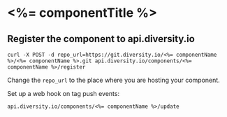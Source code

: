 <%= componentTitle %>
===================

## Register the component to api.diversity.io

    curl -X POST -d repo_url=https://git.diversity.io/<%= componentName %>/<%= componentName %>.git api.diversity.io/components/<%= componentName %>/register

Change the `repo_url` to the place where you are hosting your component.

Set up a web hook on tag push events: 

    api.diversity.io/components/<%= componentName %>/update
